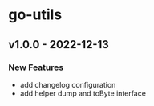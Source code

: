 # go-utils

<a name="v1.0.0"></a>
## v1.0.0 - 2022-12-13
### New Features
- add changelog configuration
- add helper dump and toByte interface


[Unreleased]: https://github.com/bimaahida/go-utils/compare/v1.0.0...HEAD
